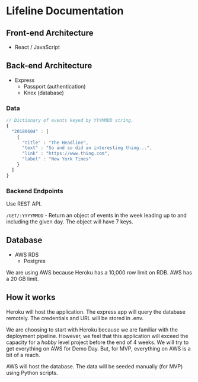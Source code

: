 # Lifeline Documentation

## Front-end Architecture

- React / JavaScript

## Back-end Architecture

- Express
  - Passport (authentication)
  - Knex (database)

### Data

```js
// Dictionary of events keyed by YYYMMDD string.
{
  "20180604" : [
    {
      "title" : "The Headline",
      "text" : "So and so did an interesting thing...",
      "link" : "https://www.thing.com",
      "label" : "New York Times"
    }
  ]
}
```

### Backend Endpoints

Use REST API.

`/GET/:YYYYMMDD` - Return an object of events in the week leading up to and including the given day. The object will have 7 keys.

## Database

- AWS RDS
  - Postgres

We are using AWS because Heroku has a 10,000 row limit on RDB. AWS has a 20 GB limit.

## How it works

Heroku will host the application. The express app will query the database remotely. The credentials and URL will be stored in .env.

We are choosing to start with Heroku because we are familiar with the deployment pipeline. However, we feel that this application will exceed the capacity for a _hobby_ level project before the end of 4 weeks. We will try to get everything on AWS for Demo Day. But, for MVP, everything on AWS is a bit of a reach.

AWS will host the database. The data will be seeded manually (for MVP) using Python scripts.
